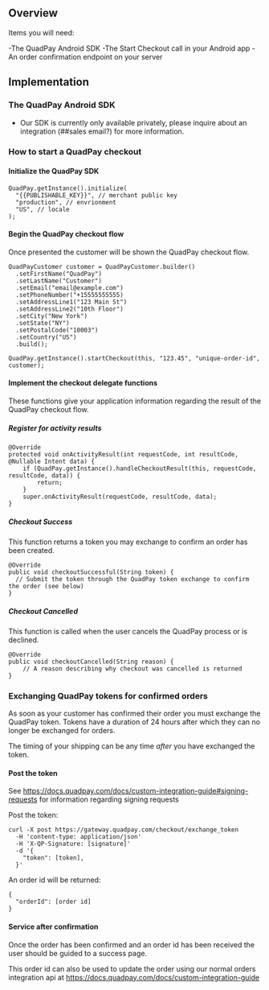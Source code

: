 
## Overview
Items you will need:

-The QuadPay Android SDK
-The Start Checkout call in your Android app
-An order confirmation endpoint on your server

## Implementation

### The QuadPay Android SDK

- Our SDK is currently only available privately, please inquire about an integration (##sales email?) for more information.

### How to start a QuadPay checkout

#### Initialize the QuadPay SDK

```
QuadPay.getInstance().initialize(
  "{{PUBLISHABLE_KEY}}", // merchant public key
  "production", // envrionment
  "US", // locale
);
```

#### Begin the QuadPay checkout flow

Once presented the customer will be shown the QuadPay checkout flow.

```
QuadPayCustomer customer = QuadPayCustomer.builder()
  .setFirstName("QuadPay")
  .setLastName("Customer")
  .setEmail("email@example.com")
  .setPhoneNumber("+15555555555)
  .setAddressLine1("123 Main St")
  .setAddressLine2("10th Floor")
  .setCity("New York")
  .setState("NY")
  .setPostalCode("10003")
  .setCountry("US")
  .build();

QuadPay.getInstance().startCheckout(this, "123.45", "unique-order-id", customer);
```

#### Implement the checkout delegate functions

These functions give your application information regarding the result of the QuadPay checkout flow.

##### Register for activity results

```
@Override
protected void onActivityResult(int requestCode, int resultCode, @Nullable Intent data) {
    if (QuadPay.getInstance().handleCheckoutResult(this, requestCode, resultCode, data)) {
        return;
    }
    super.onActivityResult(requestCode, resultCode, data);
}
```

##### Checkout Success

This function returns a token you may exchange to confirm an order has been created.

```
@Override
public void checkoutSuccessful(String token) {
  // Submit the token through the QuadPay token exchange to confirm the order (see below)
}
```

##### Checkout Cancelled

This function is called when the user cancels the QuadPay process or is declined.

```
@Override
public void checkoutCancelled(String reason) {
    // A reason describing why checkout was cancelled is returned
}
```

### Exchanging QuadPay tokens for confirmed orders

As soon as your customer has confirmed their order you must exchange the QuadPay token. Tokens have a duration of 24 hours after which they can no longer be exchanged for orders.

The timing of your shipping can be any time *after* you have exchanged the token.

#### Post the token

See https://docs.quadpay.com/docs/custom-integration-guide#signing-requests for information regarding signing requests

Post the token:

```
curl -X post https://gateway.quadpay.com/checkout/exchange_token
  -H 'content-type: application/json' 
  -H 'X-QP-Signature: [signature]'
  -d '{
    "token": [token],
  }'
```

An order id will be returned:

```
{
  "orderId": [order id]
}
```

#### Service after confirmation

Once the order has been confirmed and an order id has been received the user should be guided to a success page.

This order id can also be used to update the order using our normal orders integration api at https://docs.quadpay.com/docs/custom-integration-guide

